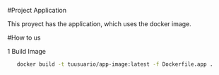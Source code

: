 #Project Application

This proyect has the application, which uses the docker image.

#How to us

1 Build Image
```bash
   docker build -t tuusuario/app-image:latest -f Dockerfile.app .